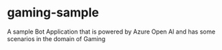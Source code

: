 # gaming-sample
A sample Bot Application that is powered by Azure Open AI and has some scenarios in the domain of Gaming
